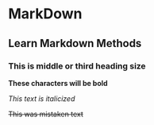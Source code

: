 # MarkDown
## Learn Markdown Methods
### This is middle or third heading size

**These characters will be bold**

*This text is italicized*

~~This was mistaken text~~
